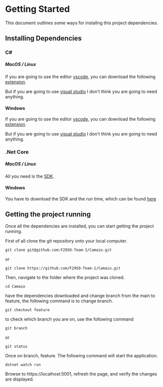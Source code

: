 # Getting Started

This document outlines some ways for installng this project dependencies.

## Installing Dependencies

### C#

##### MacOS / Linux
If you are going to use the editor [vscode](https://code.visualstudio.com/download), you can download the following [extension](https://marketplace.visualstudio.com/items?itemName=ms-dotnettools.csharp/).

But if you are going to use [visual studio](https://visualstudio.microsoft.com/downloads/) I don't think you are going to need anything.

#### Windows
If you are going to use the editor [vscode](https://code.visualstudio.com/download), you can download the following [extension](https://marketplace.visualstudio.com/items?itemName=ms-dotnettools.csharp/).

But if you are going to use [visual studio](https://visualstudio.microsoft.com/downloads/) I don't think you are going to need anything.

### .Net Core

##### MacOS / Linux
All you need is the [SDK](https://dotnet.microsoft.com/download).

#### Windows
You have to download the SDK and the run time, which can be found [here](https://dotnet.microsoft.com/download)

## Getting the project running
Once all the dependencies are installed, you can start getting the project running.

First of all clone the git repository onto your local computer.

`git clone git@github.com:F29SO-Team-1/Camaio.git`

or

`git clone https://github.com/F29SO-Team-1/Camaio.git`

Then, navigate to the folder where the project was cloned.

`cd Camaio`

have the dependencies downloaded and change branch from the main to feature, the following command is to change branch.

`git checkout feature`

to check which branch you are on, use the following command

`git branch`

or

`git status`

Once on branch, feature. The following command will start the application.

`dotnet watch run`

Browse to https://localhost:5001, refresh the page, and verify the changes are displayed.


